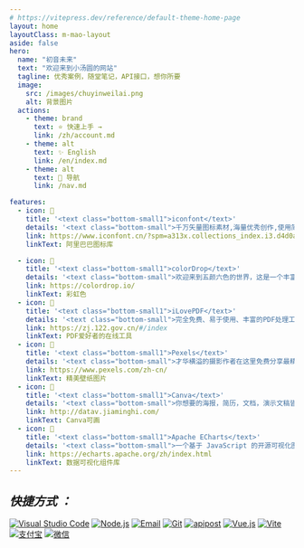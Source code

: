 ```yaml
---
# https://vitepress.dev/reference/default-theme-home-page
layout: home
layoutClass: m-mao-layout
aside: false
hero:
  name: "初音未来"
  text: "欢迎来到小汤圆的网站"
  tagline: 优秀案例，随堂笔记，API接口，想你所要
  image:
    src: /images/chuyinweilai.png
    alt: 背景图片
  actions:
    - theme: brand
      text: ⭐️ 快速上手 →
      link: /zh/account.md
    - theme: alt
      text: ✨️ English
      link: /en/index.md
    - theme: alt
      text: 🚀 导航
      link: /nav.md

features:
  - icon: 📢
    title: '<text class="bottom-small1">iconfont</text>'
    details: '<text class="bottom-small">千万矢量图标素材,海量优秀创作,使用简单，方便快捷，支持AI/SVG/PNG/代码格式下载</text>'
    link: https://www.iconfont.cn/?spm=a313x.collections_index.i3.d4d0a486a.50223a81bvXKoN
    linkText: 阿里巴巴图标库

  - icon: 📍
    title: '<text class="bottom-small1">colorDrop</text>'
    details: '<text class="bottom-small">欢迎来到五颜六色的世界，这是一个丰富多彩的色彩网站，在这里绝对可以找到属于你的幸运色！</text>'
    link: https://colordrop.io/
    linkText: 彩虹色
  - icon: 🛵
    title: '<text class="bottom-small1">iLovePDF</text>'
    details: '<text class="bottom-small">完全免费、易于使用、丰富的PDF处理工具，包括：合并、拆分、压缩、转换、旋转和解锁PDF文件，以及给PDF文件添加水印的工具，仅需几秒钟即可完成。</text>'
    link: https://zj.122.gov.cn/#/index
    linkText: PDF爱好者的在线工具
  - icon: 🎉
    title: '<text class="bottom-small1">Pexels</text>'
    details: '<text class="bottom-small">才华横溢的摄影作者在这里免费分享最精彩的素材图片和视频</text>'
    link: https://www.pexels.com/zh-cn/
    linkText: 精美壁纸图片
  - icon: 🎈
    title: '<text class="bottom-small1">Canva</text>'
    details: '<text class="bottom-small">你想要的海报，简历，文档，演示文稿皆在于此，使用Canva可画，轻松创建并分享专业设计</text>'
    link: http://datav.jiaminghi.com/
    linkText: Canva可画
  - icon: 🍡
    title: '<text class="bottom-small1">Apache ECharts</text>'
    details: '<text class="bottom-small">一个基于 JavaScript 的开源可视化图表库</text>'
    link: https://echarts.apache.org/zh/index.html
    linkText: 数据可视化组件库
---
```


<style>
.m-mao-layout img {
  display: inline-block;
  margin-right: 30px;
}

/_爱的魔力转圈圈_/
.m-home-layout .image-src:hover {
transform: translate(-50%, -50%) rotate(666turn);
transition: transform 59s 1s cubic-bezier(0.3, 0, 0.8, 1);
}

.m-home-layout .details small {
opacity: 0.8;
}

.m-home-layout .item:last-child .details {
display: flex;
justify-content: flex-end;
align-items: end;
}

.bottom-small1:hover{
color: #bd34fe
}
.bottom-small:hover{
color: #FA8072;

}
</style>
<confetti />
<HomeUnderline />

## **_快捷方式 ：_**

[![Visual Studio Code](https://img.shields.io/badge/VS%20CODE-007ACC?logo=VisualStudioCode&logoColor=fff)](https://code.visualstudio.com/Download)
[![Node.js](https://img.shields.io/badge/Node.js-339933?logo=Node.js&logoColor=fff)](https://nodejs.org/zh-cn)
[![Email](https://img.shields.io/badge/邮箱-Email-EA4335?logo=Gmail)](https://qiye.aliyun.com/alimail/auth/login?custom_login_flag=1&reurl=%2Falimail%2F)
[![Git](https://img.shields.io/badge/Git-F05032?logo=Git&logoColor=fff)](https://git-scm.com/)
[![apipost](https://img.shields.io/badge/-Apipost-FF6C37?logo=Postman&logoColor=FFF)](https://wiki.apipost.cn/docs/start/)
[![Vue.js](https://img.shields.io/badge/Vue.js-4FC08D?logo=Vue.js&logoColor=fff)](https://cn.vuejs.org/)
[![Vite](https://img.shields.io/badge/Vite-646CFF?logo=Vite&logoColor=fff)](https://www.vitejs.net/)
[![支付宝](https://img.shields.io/badge/alipay-blue?logo=alipay&logoColor=1677FF&label=%E6%94%AF%E4%BB%98%E5%AE%9D&labelColor=lightgrey)](https://www.alipay.com/x/personal)
[![微信](https://img.shields.io/badge/WeChat-07C160?logo=wechat&logoColor=white&label=微信&labelColor=green)](https://mp.weixin.qq.com/?token=&lang=zh_CN)
